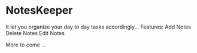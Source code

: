# NotesKeeper

It let you organize your day to day tasks accordingly...
Features:
Add Notes
Delete Notes
Edit Notes

More to come ...
